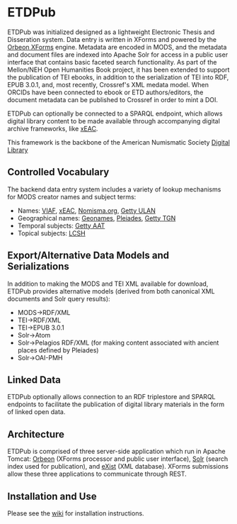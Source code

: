 # ETDPub
ETDPub was initialized designed as a lightweight Electronic Thesis and Disseration system. Data entry is written in XForms and powered by the [Orbeon XForms](http://www.orbeon.com) engine. Metadata are encoded in MODS, and the metadata and document files are indexed into Apache Solr for access in a public user interface that contains basic faceted search functionality. As part of the Mellon/NEH Open Humanities Book project, it has been extended to support the publication of TEI ebooks, in addition to the serialization of TEI into RDF, EPUB 3.0.1, and, most recently, Crossref's XML medata model. When ORCIDs have been connected to ebook or ETD authors/editors, the document metadata can be published to Crossref in order to mint a DOI.

ETDPub can optionally be connected to a SPARQL endpoint, which allows digital library content to be made available through accompanying digital archive frameworks, like [xEAC](https://github.com/ewg118/xEAC).

This framework is the backbone of the American Numismatic Society [Digital Library](http://numismatics.org/digitallibrary/)

Controlled Vocabulary
---------------------
The backend data entry system includes a variety of lookup mechanisms for MODS creator names and subject terms:

* Names: [VIAF](http://viaf.org/), [xEAC](https://github.com/ewg118/xEAC), [Nomisma.org](http://nomisma.org), [Getty ULAN](http://vocab.getty.edu/ulan/)
* Geographical names: [Geonames](http://www.geonames.org), [Pleiades](http://pleiades.stoa.org), [Getty TGN](http://vocab.getty.edu/tgn/)
* Temporal subjects: [Getty AAT](http://vocab.getty.edu/aat/)
* Topical subjects: [LCSH](http://id.loc.gov/authorities/subjects)
 
Export/Alternative Data Models and Serializations
-------------------------------------------------
In addition to making the MODS and TEI XML available for download, ETDPub provides alternative models (derived from both canonical XML documents and Solr query results):

* MODS->RDF/XML
* TEI->RDF/XML
* TEI->EPUB 3.0.1
* Solr->Atom
* Solr->Pelagios RDF/XML (for making content associated with ancient places defined by Pleiades)
* Solr->OAI-PMH

Linked Data
-----------
ETDPub optionally allows connection to an RDF triplestore and SPARQL endpoints to facilitate the publication of digital library materials in the form of linked open data.

Architecture
------------
ETDPub is comprised of three server-side application which run in Apache Tomcat: [Orbeon](http://www.orbeon.com) (XForms processor and public user interface), [Solr](http://lucene.apache.org/solr/) (search index used for publication), and [eXist](http://exist-db.org/exist/apps/homepage/index.html) (XML database).  XForms submissions allow these three applications to communicate through REST.

Installation and Use
--------------------
Please see the [wiki](https://github.com/AmericanNumismaticSociety/etdpub/wiki) for installation instructions.
